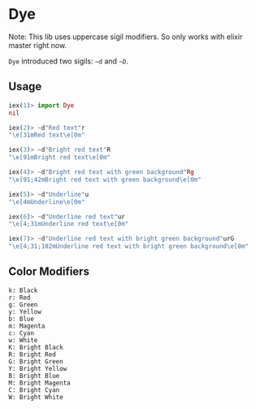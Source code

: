 Dye
===

Note: This lib uses uppercase sigil modifiers. So only works with elixir master right now.

`Dye` introduced two sigils: `~d` and `~D`.

## Usage

```elixir
iex(1)> import Dye
nil

iex(2)> ~d"Red text"r
"\e[31mRed text\e[0m"

iex(3)> ~d"Bright red text"R
"\e[91mBright red text\e[0m"

iex(4)> ~d"Bright red text with green background"Rg
"\e[91;42mBright red text with green background\e[0m"

iex(5)> ~d"Underline"u
"\e[4mUnderline\e[0m"

iex(6)> ~d"Underline red text"ur
"\e[4;31mUnderline red text\e[0m"

iex(7)> ~d"Underline red text with bright green background"urG
"\e[4;31;102mUnderline red text with bright green background\e[0m"
```

## Color Modifiers

```
k: Black
r: Red
g: Green
y: Yellow
b: Blue
m: Magenta
c: Cyan
w: White
K: Bright Black
R: Bright Red
G: Bright Green
Y: Bright Yellow
B: Bright Blue
M: Bright Magenta
C: Bright Cyan
W: Bright White
```
